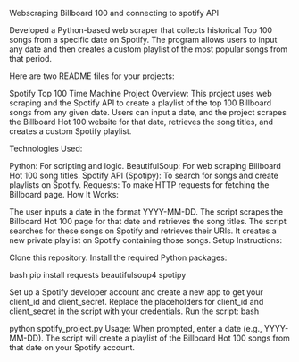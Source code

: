 Webscraping Billboard 100 and connecting to spotify API

Developed a Python-based web scraper that collects historical Top 100 songs from a specific date on Spotify. The program allows users to input any date and then creates a custom playlist of the most popular songs from that period.


Here are two README files for your projects:

Spotify Top 100 Time Machine
Project Overview: This project uses web scraping and the Spotify API to create a playlist of the top 100 Billboard songs from any given date. Users can input a date, and the project scrapes the Billboard Hot 100 website for that date, retrieves the song titles, and creates a custom Spotify playlist.

Technologies Used:

Python: For scripting and logic.
BeautifulSoup: For web scraping Billboard Hot 100 song titles.
Spotify API (Spotipy): To search for songs and create playlists on Spotify.
Requests: To make HTTP requests for fetching the Billboard page.
How It Works:

The user inputs a date in the format YYYY-MM-DD.
The script scrapes the Billboard Hot 100 page for that date and retrieves the song titles.
The script searches for these songs on Spotify and retrieves their URIs.
It creates a new private playlist on Spotify containing those songs.
Setup Instructions:

Clone this repository.
Install the required Python packages:

bash
pip install requests beautifulsoup4 spotipy

Set up a Spotify developer account and create a new app to get your client_id and client_secret.
Replace the placeholders for client_id and client_secret in the script with your credentials.
Run the script:
bash

python spotify_project.py
Usage:
When prompted, enter a date (e.g., YYYY-MM-DD).
The script will create a playlist of the Billboard Hot 100 songs from that date on your Spotify account.

